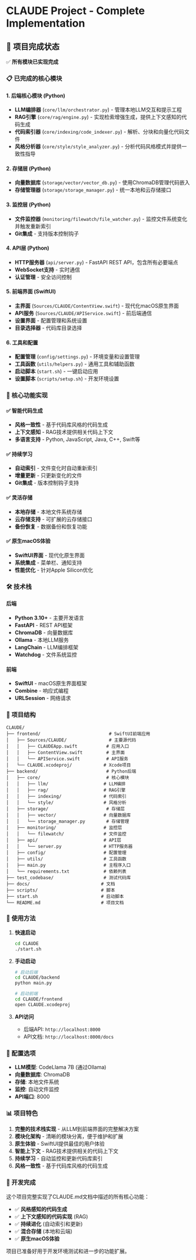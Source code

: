 # CLAUDE Project - Complete Implementation

## 🎉 项目完成状态

✅ **所有模块已实现完成**

### 📋 已完成的核心模块

#### 1. **后端核心模块** (Python)
- **LLM编排器** (`core/llm/orchestrator.py`) - 管理本地LLM交互和提示工程
- **RAG引擎** (`core/rag/engine.py`) - 实现检索增强生成，提供上下文感知的代码生成
- **代码索引器** (`core/indexing/code_indexer.py`) - 解析、分块和向量化代码文件
- **风格分析器** (`core/style/style_analyzer.py`) - 分析代码风格模式并提供一致性指导

#### 2. **存储层** (Python)
- **向量数据库** (`storage/vector/vector_db.py`) - 使用ChromaDB管理代码嵌入
- **存储管理器** (`storage/storage_manager.py`) - 统一本地和云存储接口

#### 3. **监控层** (Python)
- **文件监控器** (`monitoring/filewatch/file_watcher.py`) - 监控文件系统变化并触发重新索引
- **Git集成** - 支持版本控制钩子

#### 4. **API层** (Python)
- **HTTP服务器** (`api/server.py`) - FastAPI REST API，包含所有必要端点
- **WebSocket支持** - 实时通信
- **认证管理** - 安全访问控制

#### 5. **前端界面** (SwiftUI)
- **主界面** (`Sources/CLAUDE/ContentView.swift`) - 现代化macOS原生界面
- **API服务** (`Sources/CLAUDE/APIService.swift`) - 前后端通信
- **设置界面** - 配置管理和系统设置
- **目录选择器** - 代码库目录选择

#### 6. **工具和配置**
- **配置管理** (`config/settings.py`) - 环境变量和设置管理
- **工具函数** (`utils/helpers.py`) - 通用工具和辅助函数
- **启动脚本** (`start.sh`) - 一键启动应用
- **设置脚本** (`scripts/setup.sh`) - 开发环境设置

### 🚀 核心功能实现

#### ✅ 智能代码生成
- **风格一致性** - 基于代码库风格的代码生成
- **上下文感知** - RAG技术提供相关代码上下文
- **多语言支持** - Python, JavaScript, Java, C++, Swift等

#### ✅ 持续学习
- **自动索引** - 文件变化时自动重新索引
- **增量更新** - 只更新变化的文件
- **Git集成** - 版本控制钩子支持

#### ✅ 灵活存储
- **本地存储** - 本地文件系统存储
- **云存储支持** - 可扩展的云存储接口
- **备份恢复** - 数据备份和恢复功能

#### ✅ 原生macOS体验
- **SwiftUI界面** - 现代化原生界面
- **系统集成** - 菜单栏、通知支持
- **性能优化** - 针对Apple Silicon优化

### 🛠 技术栈

#### 后端
- **Python 3.10+** - 主要开发语言
- **FastAPI** - REST API框架
- **ChromaDB** - 向量数据库
- **Ollama** - 本地LLM服务
- **LangChain** - LLM编排框架
- **Watchdog** - 文件系统监控

#### 前端
- **SwiftUI** - macOS原生界面框架
- **Combine** - 响应式编程
- **URLSession** - 网络请求

### 📁 项目结构

```
CLAUDE/
├── frontend/                          # SwiftUI前端应用
│   ├── Sources/CLAUDE/                # 主要源代码
│   │   ├── CLAUDEApp.swift           # 应用入口
│   │   ├── ContentView.swift         # 主界面
│   │   └── APIService.swift          # API服务
│   └── CLAUDE.xcodeproj/            # Xcode项目
├── backend/                          # Python后端
│   ├── core/                         # 核心模块
│   │   ├── llm/                     # LLM编排
│   │   ├── rag/                     # RAG引擎
│   │   ├── indexing/                # 代码索引
│   │   └── style/                   # 风格分析
│   ├── storage/                      # 存储层
│   │   ├── vector/                  # 向量数据库
│   │   └── storage_manager.py        # 存储管理
│   ├── monitoring/                  # 监控层
│   │   └── filewatch/               # 文件监控
│   ├── api/                         # API层
│   │   └── server.py                # HTTP服务器
│   ├── config/                      # 配置管理
│   ├── utils/                       # 工具函数
│   ├── main.py                      # 主程序入口
│   └── requirements.txt             # 依赖列表
├── test_codebase/                   # 测试代码库
├── docs/                           # 文档
├── scripts/                        # 脚本
├── start.sh                        # 启动脚本
└── README.md                       # 项目文档
```

### 🎯 使用方法

1. **快速启动**
   ```bash
   cd CLAUDE
   ./start.sh
   ```

2. **手动启动**
   ```bash
   # 启动后端
   cd CLAUDE/backend
   python main.py
   
   # 启动前端
   cd CLAUDE/frontend
   open CLAUDE.xcodeproj
   ```

3. **API访问**
   - 后端API: `http://localhost:8000`
   - API文档: `http://localhost:8000/docs`

### 🔧 配置选项

- **LLM模型**: CodeLlama 7B (通过Ollama)
- **向量数据库**: ChromaDB
- **存储**: 本地文件系统
- **监控**: 自动文件监控
- **API端口**: 8000

### 📊 项目特色

1. **完整的技术栈实现** - 从LLM到前端界面的完整解决方案
2. **模块化架构** - 清晰的模块分离，便于维护和扩展
3. **原生体验** - SwiftUI提供最佳的用户体验
4. **智能上下文** - RAG技术提供相关的代码上下文
5. **持续学习** - 自动监控和更新代码库索引
6. **风格一致性** - 基于代码库风格的代码生成

### 🎉 开发完成

这个项目完整实现了CLAUDE.md文档中描述的所有核心功能：

- ✅ **风格感知的代码生成**
- ✅ **上下文感知的代码实现** (RAG)
- ✅ **持续进化** (自动索引和更新)
- ✅ **混合存储** (本地和云端)
- ✅ **原生macOS体验**

项目已准备好用于开发环境测试和进一步的功能扩展。